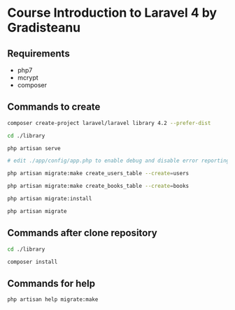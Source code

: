 # Course Introduction to Laravel 4 by Gradisteanu

## Requirements

- php7
- mcrypt
- composer

## Commands to create

```bash
composer create-project laravel/laravel library 4.2 --prefer-dist

cd ./library

php artisan serve

# edit ./app/config/app.php to enable debug and disable error reporting

php artisan migrate:make create_users_table --create=users

php artisan migrate:make create_books_table --create=books

php artisan migrate:install

php artisan migrate
```

## Commands after clone repository

```bash
cd ./library

composer install
```

## Commands for help

```bash
php artisan help migrate:make
```